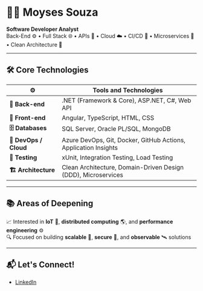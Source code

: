 # 👨‍💻 Moyses Souza

**Software Developer Analyst**  
Back-End ⚙️ • Full Stack 🌐 • APIs 🔌 • Cloud ☁️ • CI/CD 🚀 • Microservices 🧩 • Clean Architecture 🧼

---

## 🛠️ Core Technologies

| ⚙️                     | **Tools and Technologies**                                                              |
|----------------------|-----------------------------------------------------------------------------------------|
| **🔧 Back-end**        | .NET (Framework & Core), ASP.NET, C#, Web API                                           |
| **🎨 Front-end**       | Angular, TypeScript, HTML, CSS                                                          |
| **🗄️ Databases**       | SQL Server, Oracle PL/SQL, MongoDB                                                      |
| **🚢 DevOps / Cloud**  | Azure DevOps, Git, Docker, GitHub Actions, Application Insights                         |
| **🧪 Testing**         | xUnit, Integration Testing, Load Testing                                                |
| **🏗️ Architecture**    | Clean Architecture, Domain-Driven Design (DDD), Microservices                          |

---

## 📚 Areas of Deepening

📈 Interested in **IoT** 🤖, **distributed computing** 🌎, and **performance engineering** ⚙️  
🔍 Focused on building **scalable** 📏, **secure** 🔐, and **observable** 🛰️ solutions

---

## 📬 Let's Connect!

- [LinkedIn](https://www.linkedin.com/in/moyses-souza/)

